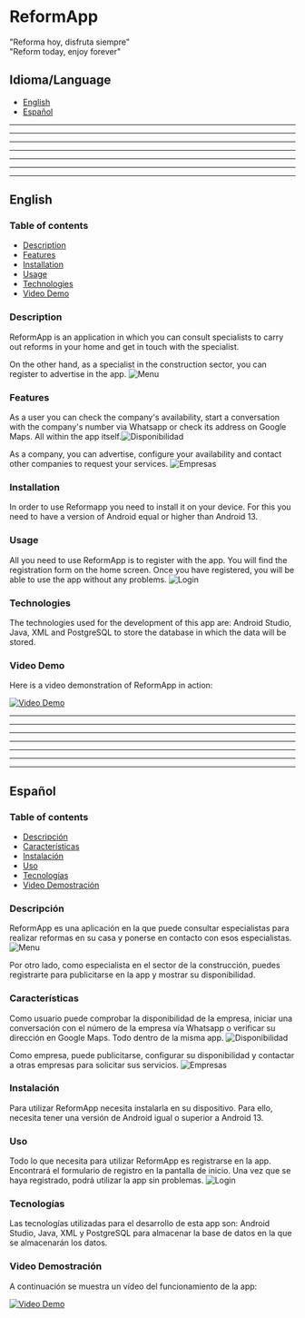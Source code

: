 # ReformApp
"Reforma hoy, disfruta siempre"  
"Reform today, enjoy forever"

## Idioma/Language
* [English](#english)
* [Español](#español)

---
---
---
---
---
---
---

## English
### Table of contents
* [Description](#description)
* [Features](#features)
* [Installation](#installation)
* [Usage](#usage)
* [Technologies](#technologies)
* [Video Demo](#video-demo)

### Description
ReformApp is an application in which you can consult specialists to carry out reforms in your home and get in touch with the specialist. 

On the other hand, as a specialist in the construction sector, you can register to advertise in the app.
![Menu](https://i.postimg.cc/TYkbt1nd/menu.jpg)

### Features
As a user you can check the company's availability, start a conversation with the company's number via Whatsapp or check its address on Google Maps. All within the app itself.![Disponibilidad](https://i.postimg.cc/J47J3ZDY/disponibilidad.jpg)

As a company, you can advertise, configure your availability and contact other companies to request your services.
![Empresas](https://i.postimg.cc/Y930jD3r/electricistas.jpg)

### Installation
In order to use Reformapp you need to install it on your device. For this you need to have a version of Android equal or higher than Android 13.

### Usage
All you need to use ReformApp is to register with the app. You will find the registration form on the home screen. Once you have registered, you will be able to use the app without any problems.
![Login](https://i.postimg.cc/QdwTrz6v/login.jpg)

### Technologies
The technologies used for the development of this app are: Android Studio, Java, XML and PostgreSQL to store the database in which the data will be stored.

### Video Demo
Here is a video demonstration of ReformApp in action:

[![Video Demo](https://www.fatosdesconhecidos.com.br/wp-content/uploads/2015/12/18-1.jpg)](https://youtu.be/QdYnW-qOJvQ)

---
---
---
---
---
---
---

## Español
### Table of contents
* [Descripción](#Descripción)
* [Características](#características)
* [Instalación](#instalación)
* [Uso](#uso)
* [Tecnologías](#tecnologías)
* [Video Demostración](#video-demo)

### Descripción
ReformApp es una aplicación en la que puede consultar especialistas para realizar reformas en su casa y ponerse en contacto con esos especialistas.
![Menu](https://i.postimg.cc/TYkbt1nd/menu.jpg)

Por otro lado, como especialista en el sector de la construcción, puedes registrarte para publicitarse en la app y mostrar su disponibilidad.

### Características
Como usuario puede comprobar la disponibilidad de la empresa, iniciar una conversación con el número de la empresa vía Whatsapp o verificar su dirección en Google Maps. Todo dentro de la misma app.
![Disponibilidad](https://i.postimg.cc/J47J3ZDY/disponibilidad.jpg) 

Como empresa, puede publicitarse, configurar su disponibilidad y contactar a otras empresas para solicitar sus servicios.
![Empresas](https://i.postimg.cc/Y930jD3r/electricistas.jpg)


### Instalación
Para utilizar ReformApp necesita instalarla en su dispositivo. Para ello, necesita tener una versión de Android igual o superior a Android 13.


### Uso
Todo lo que necesita para utilizar ReformApp es registrarse en la app. Encontrará el formulario de registro en la pantalla de inicio. Una vez que se haya registrado, podrá utilizar la app sin problemas.
![Login](https://i.postimg.cc/QdwTrz6v/login.jpg)

### Tecnologías
Las tecnologías utilizadas para el desarrollo de esta app son: Android Studio, Java, XML y PostgreSQL para almacenar la base de datos en la que se almacenarán los datos.


### Video Demostración
A continuación se muestra un vídeo del funcionamiento de la app:

[![Video Demo](https://www.fatosdesconhecidos.com.br/wp-content/uploads/2015/12/18-1.jpg)](https://youtu.be/QdYnW-qOJvQ)

